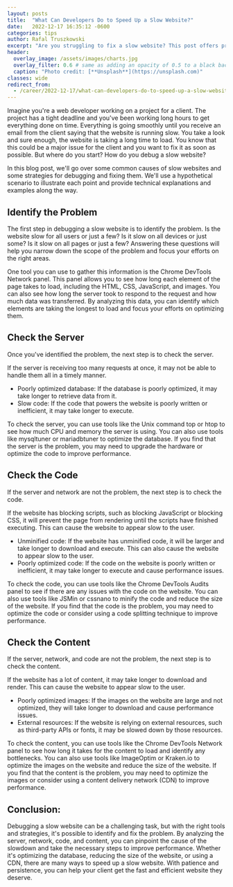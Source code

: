 ```yaml
---
layout: posts
title:  "What Can Developers Do to Speed Up a Slow Website?"
date:   2022-12-17 16:35:12 -0600
categories: tips
author: Rafal Truszkowski
excerpt: "Are you struggling to fix a slow website? This post offers practical tips and techniques for developers to diagnose and solve performance issues. By analyzing the server, network, code, and content, you can find the root cause of the slowdown and take action to improve speed."
header:
  overlay_image: /assets/images/charts.jpg
  overlay_filter: 0.6 # same as adding an opacity of 0.5 to a black background
  caption: "Photo credit: [**Unsplash**](https://unsplash.com)"
classes: wide
redirect_from:
  - /career/2022-12-17/what-can-developers-do-to-speed-up-a-slow-website
---
```


Imagine you're a web developer working on a project for a client. The project has a tight deadline and you've been working long hours to get everything done on time. Everything is going smoothly until you receive an email from the client saying that the website is running slow. You take a look and sure enough, the website is taking a long time to load. You know that this could be a major issue for the client and you want to fix it as soon as possible. But where do you start? How do you debug a slow website?

In this blog post, we'll go over some common causes of slow websites and some strategies for debugging and fixing them. We'll use a hypothetical scenario to illustrate each point and provide technical explanations and examples along the way.

## Identify the Problem

The first step in debugging a slow website is to identify the problem. Is the website slow for all users or just a few? Is it slow on all devices or just some? Is it slow on all pages or just a few? Answering these questions will help you narrow down the scope of the problem and focus your efforts on the right areas.

One tool you can use to gather this information is the Chrome DevTools Network panel. This panel allows you to see how long each element of the page takes to load, including the HTML, CSS, JavaScript, and images. You can also see how long the server took to respond to the request and how much data was transferred. By analyzing this data, you can identify which elements are taking the longest to load and focus your efforts on optimizing them.

## Check the Server

Once you've identified the problem, the next step is to check the server.

If the server is receiving too many requests at once, it may not be able to handle them all in a timely manner.

- Poorly optimized database: If the database is poorly optimized, it may take longer to retrieve data from it.
- Slow code: If the code that powers the website is poorly written or inefficient, it may take longer to execute.

To check the server, you can use tools like the Unix command top or htop to see how much CPU and memory the server is using. You can also use tools like mysqltuner or mariadbtuner to optimize the database. If you find that the server is the problem, you may need to upgrade the hardware or optimize the code to improve performance.

## Check the Code

If the server and network are not the problem, the next step is to check the code.

If the website has blocking scripts, such as blocking JavaScript or blocking CSS, it will prevent the page from rendering until the scripts have finished executing. This can cause the website to appear slow to the user.

- Unminified code: If the website has unminified code, it will be larger and take longer to download and execute. This can also cause the website to appear slow to the user.
- Poorly optimized code: If the code on the website is poorly written or inefficient, it may take longer to execute and cause performance issues.

To check the code, you can use tools like the Chrome DevTools Audits panel to see if there are any issues with the code on the website. You can also use tools like JSMin or cssnano to minify the code and reduce the size of the website. If you find that the code is the problem, you may need to optimize the code or consider using a code splitting technique to improve performance.

## Check the Content

If the server, network, and code are not the problem, the next step is to check the content.

If the website has a lot of content, it may take longer to download and render. This can cause the website to appear slow to the user.

- Poorly optimized images: If the images on the website are large and not optimized, they will take longer to download and cause performance issues.
- External resources: If the website is relying on external resources, such as third-party APIs or fonts, it may be slowed down by those resources.

To check the content, you can use tools like the Chrome DevTools Network panel to see how long it takes for the content to load and identify any bottlenecks. You can also use tools like ImageOptim or Kraken.io to optimize the images on the website and reduce the size of the website. If you find that the content is the problem, you may need to optimize the images or consider using a content delivery network (CDN) to improve performance.

## Conclusion:

Debugging a slow website can be a challenging task, but with the right tools and strategies, it's possible to identify and fix the problem. By analyzing the server, network, code, and content, you can pinpoint the cause of the slowdown and take the necessary steps to improve performance. Whether it's optimizing the database, reducing the size of the website, or using a CDN, there are many ways to speed up a slow website. With patience and persistence, you can help your client get the fast and efficient website they deserve.